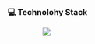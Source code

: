 <h3 align="center">💻 Technolohy Stack</h3>
<p align="center">
  <img src=https://img.shields.io/badge/Python-3776AB?style=flat-square&logo=Python&logoColor=white/>&nbsp
 </p>
